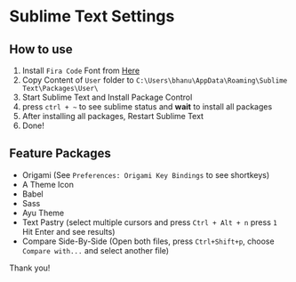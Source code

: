 # Sublime Text Settings

## How to use

1. Install `Fira Code` Font from [Here](https://github.com/tonsky/FiraCode)
2. Copy Content of `User` folder to `C:\Users\bhanu\AppData\Roaming\Sublime Text\Packages\User\`
3. Start Sublime Text and Install Package Control
4. press `ctrl + ~` to see sublime status and **wait** to install all packages
5. After installing all packages, Restart Sublime Text
6. Done!

## Feature Packages
- Origami (See `Preferences: Origami Key Bindings` to see shortkeys)
- A Theme Icon
- Babel
- Sass
- Ayu Theme
- Text Pastry (select multiple cursors and press `Ctrl + Alt + n` press `1` Hit Enter and see results)
- Compare Side-By-Side (Open both files, press `Ctrl+Shift+p`, choose `Compare with...` and select another file)

Thank you!
